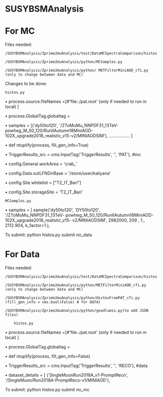 # SUSYBSMAnalysis

# For MC 

Files needed: 

	/SUSYBSMAnalysis/Zprime2muAnalysis/test/DataMCSpectraComparison/histos.py
	
	/SUSYBSMAnalysis/Zprime2muAnalysis/python/MCSamples.py
	
	/SUSYBSMAnalysis/Zprime2muAnalysis/python/ METFilterMiniAOD_cfi.py (only to change between data and MC)

Changes to be done:

	histos.py

•	process.source.fileNames =[#'file:./pat.root'
		<das root file> (only if needed to run in local)	]

•	process.GlobalTag.globaltag =<Golab tag of the MC sample>

•	samples = [('dy50to120', '/ZToMuMu_NNPDF31_13TeV-powheg_M_50_120/RunIIAutumn18MiniAOD-102X_upgrade2018_realistic_v15-v2/MINIAODSIM'), ……………..  ]

•	def ntuplify(process, fill_gen_info=True)

•	TriggerResults_src = cms.InputTag('TriggerResults', '', 'PAT'),	#mc

•	config.General.workArea = 'crab_<sample name>'

•	config.Data.outLFNDirBase = '/store/user/kaliyana'

•	config.Site.whitelist = ["T2_IT_Bari"]

•	config.Site.storageSite = 'T2_IT_Bari'

	MCSamples.py

•	samples = [
	sample('dy50to120',   'DY50to120', '/ZToMuMu_NNPDF31_13TeV-	powheg_M_50_120/RunIIAutumn18MiniAOD-102X_upgrade2018_realistic_v15-	v2/MINIAODSIM', 2982000, 209 , 1., 2112.904,   k_factor=1.),

			

To submit:	 python histos.py submit no_data

# For Data

Files needed:

	/SUSYBSMAnalysis/Zprime2muAnalysis/test/DataMCSpectraComparison/histos.py
	
	/SUSYBSMAnalysis/Zprime2muAnalysis/python/METFilterMiniAOD_cfi.py (only to change between data and MC)
	
	/SUSYBSMAnalysis/Zprime2muAnalysis/python/HistosFromPAT_cfi.py (fill_gen_info = cms.bool(False) # for DATA)
	
	/SUSYBSMAnalysis/Zprime2muAnalysis/python/goodlumis.py(to add JSON files)

        histos.py

•	process.source.fileNames =[#'file:./pat.root'
		<das root file> (only if needed to run in local)	]

•	process.GlobalTag.globaltag =<Golab tag of the dataset>

•	def ntuplify(process, fill_gen_info=False)

•	TriggerResults_src = cms.InputTag('TriggerResults', '', 'RECO'),	#data

•	dataset_details = [
						('SingleMuonRun2018A_v1-PromptReco', '/SingleMuon/Run2018A-PromptReco-v1/MINIAOD'),


To submit:	 python histos.py submit no_mc

